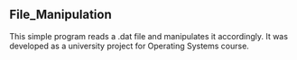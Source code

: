 ## File_Manipulation
This simple program reads a .dat file and manipulates it accordingly. It was developed as a university project for Operating Systems course.
